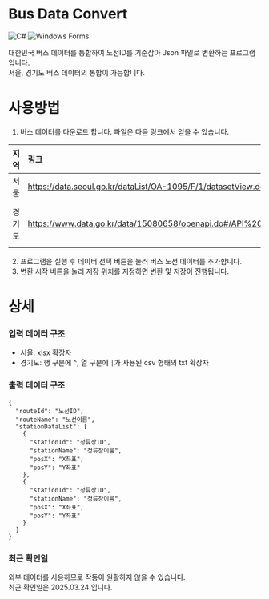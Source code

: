 # Bus Data Convert
![C#](https://img.shields.io/badge/C%23-68217A?style=flat-square)
![Windows Forms](https://img.shields.io/badge/Windows_Forms-0078D7?style=flat-square)

대한민국 버스 데이터를 통합하여 노선ID를 기준삼아 Json 파일로 변환하는 프로그램입니다.  
서울, 경기도 버스 데이터의 통합이 가능합니다.

# 사용방법
1. 버스 데이터를 다운로드 합니다. 파일은 다음 링크에서 얻을 수 있습니다.

| 지역 | 링크 | 기타 |
| :--- | :--- | :--- |
| 서울 | https://data.seoul.go.kr/dataList/OA-1095/F/1/datasetView.do |  |
| 경기도 | https://www.data.go.kr/data/15080658/openapi.do#/API%20%EB%AA%A9%EB%A1%9D/getBaseInfoItemv2 | - 공공데이터포털 api 사용<br>- routeStationDownloadUrl 사용 |

2. 프로그램을 실행 후 데이터 선택 버튼을 눌러 버스 노선 데이터를 추가합니다.
3. 변환 시작 버튼을 눌러 저장 위치를 지정하면 변환 및 저장이 진행됩니다.

# 상세
### 입력 데이터 구조
- 서울: xlsx 확장자
- 경기도: 행 구분에 `^`, 열 구분에 `|`가 사용된 csv 형태의 txt 확장자

### 출력 데이터 구조
```
{
  "routeId": "노선ID",
  "routeName": "노선이름",
  "stationDataList": [
    {
      "stationId": "정류장ID",
      "stationName": "정류장이름",
      "posX": "X좌표",
      "posY": "Y좌표"
    },
    {
      "stationId": "정류장ID",
      "stationName": "정류장이름",
      "posX": "X좌표",
      "posY": "Y좌표"
    }
  ]
}
```
### 최근 확인일
외부 데이터를 사용하므로 작동이 원활하지 않을 수 있습니다.  
최근 확인일은 2025.03.24 입니다.
